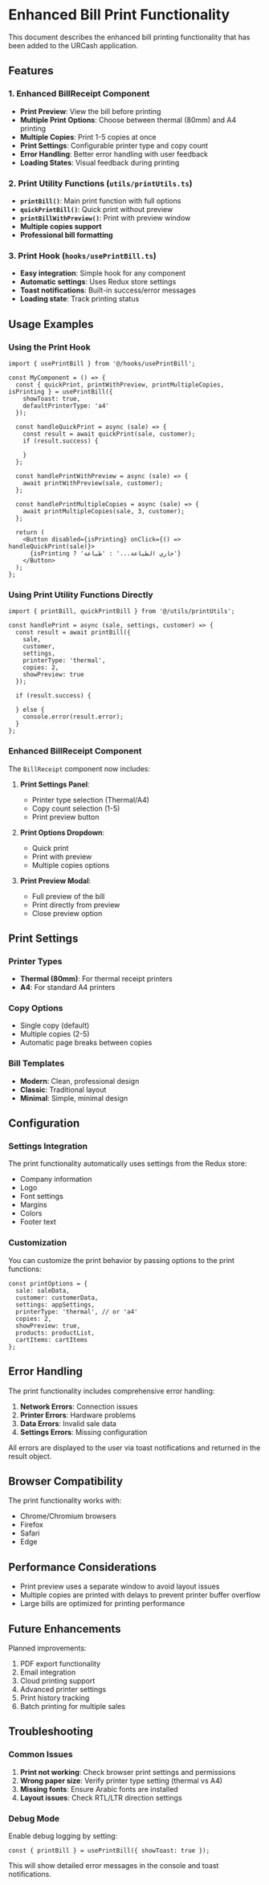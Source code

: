 # Enhanced Bill Print Functionality

This document describes the enhanced bill printing functionality that has been added to the URCash application.

## Features

### 1. Enhanced BillReceipt Component
- **Print Preview**: View the bill before printing
- **Multiple Print Options**: Choose between thermal (80mm) and A4 printing
- **Multiple Copies**: Print 1-5 copies at once
- **Print Settings**: Configurable printer type and copy count
- **Error Handling**: Better error handling with user feedback
- **Loading States**: Visual feedback during printing

### 2. Print Utility Functions (`utils/printUtils.ts`)
- **`printBill()`**: Main print function with full options
- **`quickPrintBill()`**: Quick print without preview
- **`printBillWithPreview()`**: Print with preview window
- **Multiple copies support**
- **Professional bill formatting**

### 3. Print Hook (`hooks/usePrintBill.ts`)
- **Easy integration**: Simple hook for any component
- **Automatic settings**: Uses Redux store settings
- **Toast notifications**: Built-in success/error messages
- **Loading state**: Track printing status

## Usage Examples

### Using the Print Hook

```tsx
import { usePrintBill } from '@/hooks/usePrintBill';

const MyComponent = () => {
  const { quickPrint, printWithPreview, printMultipleCopies, isPrinting } = usePrintBill({
    showToast: true,
    defaultPrinterType: 'a4'
  });

  const handleQuickPrint = async (sale) => {
    const result = await quickPrint(sale, customer);
    if (result.success) {
      
    }
  };

  const handlePrintWithPreview = async (sale) => {
    await printWithPreview(sale, customer);
  };

  const handlePrintMultipleCopies = async (sale) => {
    await printMultipleCopies(sale, 3, customer);
  };

  return (
    <Button disabled={isPrinting} onClick={() => handleQuickPrint(sale)}>
      {isPrinting ? 'جاري الطباعة...' : 'طباعة'}
    </Button>
  );
};
```

### Using Print Utility Functions Directly

```tsx
import { printBill, quickPrintBill } from '@/utils/printUtils';

const handlePrint = async (sale, settings, customer) => {
  const result = await printBill({
    sale,
    customer,
    settings,
    printerType: 'thermal',
    copies: 2,
    showPreview: true
  });

  if (result.success) {
    
  } else {
    console.error(result.error);
  }
};
```

### Enhanced BillReceipt Component

The `BillReceipt` component now includes:

1. **Print Settings Panel**:
   - Printer type selection (Thermal/A4)
   - Copy count selection (1-5)
   - Print preview button

2. **Print Options Dropdown**:
   - Quick print
   - Print with preview
   - Multiple copies options

3. **Print Preview Modal**:
   - Full preview of the bill
   - Print directly from preview
   - Close preview option

## Print Settings

### Printer Types
- **Thermal (80mm)**: For thermal receipt printers
- **A4**: For standard A4 printers

### Copy Options
- Single copy (default)
- Multiple copies (2-5)
- Automatic page breaks between copies

### Bill Templates
- **Modern**: Clean, professional design
- **Classic**: Traditional layout
- **Minimal**: Simple, minimal design

## Configuration

### Settings Integration
The print functionality automatically uses settings from the Redux store:
- Company information
- Logo
- Font settings
- Margins
- Colors
- Footer text

### Customization
You can customize the print behavior by passing options to the print functions:

```tsx
const printOptions = {
  sale: saleData,
  customer: customerData,
  settings: appSettings,
  printerType: 'thermal', // or 'a4'
  copies: 2,
  showPreview: true,
  products: productList,
  cartItems: cartItems
};
```

## Error Handling

The print functionality includes comprehensive error handling:

1. **Network Errors**: Connection issues
2. **Printer Errors**: Hardware problems
3. **Data Errors**: Invalid sale data
4. **Settings Errors**: Missing configuration

All errors are displayed to the user via toast notifications and returned in the result object.

## Browser Compatibility

The print functionality works with:
- Chrome/Chromium browsers
- Firefox
- Safari
- Edge

## Performance Considerations

- Print preview uses a separate window to avoid layout issues
- Multiple copies are printed with delays to prevent printer buffer overflow
- Large bills are optimized for printing performance

## Future Enhancements

Planned improvements:
1. PDF export functionality
2. Email integration
3. Cloud printing support
4. Advanced printer settings
5. Print history tracking
6. Batch printing for multiple sales

## Troubleshooting

### Common Issues

1. **Print not working**: Check browser print settings and permissions
2. **Wrong paper size**: Verify printer type setting (thermal vs A4)
3. **Missing fonts**: Ensure Arabic fonts are installed
4. **Layout issues**: Check RTL/LTR direction settings

### Debug Mode

Enable debug logging by setting:
```tsx
const { printBill } = usePrintBill({ showToast: true });
```

This will show detailed error messages in the console and toast notifications. 